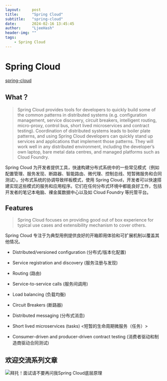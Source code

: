 ```yaml
---
layout:     post
title:      "Spring Cloud"
subtitle:   "spring-cloud"
date:       2024-02-16 13:45:45
author:     "LjeeHash"
header-img: ""
tags:
    - Spring Cloud
---
```



# Spring Cloud

[spring-cloud](https://spring.io/projects/spring-cloud#overview)


## What？

> Spring Cloud provides tools for developers to quickly build some of the common patterns in distributed systems (e.g. configuration management, service discovery, circuit breakers, intelligent routing, micro-proxy, control bus, short lived microservices and contract testing). Coordination of distributed systems leads to boiler plate patterns, and using Spring Cloud developers can quickly stand up services and applications that implement those patterns. They will work well in any distributed environment, including the developer’s own laptop, bare metal data centres, and managed platforms such as Cloud Foundry.

Spring Cloud 为开发者提供工具，快速构建分布式系统中的一些常见模式（例如配置管理、服务发现、断路器、智能路由、微代理、控制总线、短暂微服务和合同测试）。分布式系统的协调导致样板模式，使用 Spring Cloud，开发者可以快速搭建实现这些模式的服务和应用程序。它们在任何分布式环境中都能良好工作，包括开发者的笔记本电脑、裸金属数据中心以及如 Cloud Foundry 等托管平台。


## Features  

> Spring Cloud focuses on providing good out of box experience for typical use cases and extensibility mechanism to cover others.

Spring Cloud 专注于为典型用例提供良好的开箱即用体验和可扩展机制以覆盖其他情况。



- Distributed/versioned configuration (分布式/版本化配置)

- Service registration and discovery (服务注册与发现)

- Routing  (路由)

- Service-to-service calls (服务间调用)

- Load balancing (负载均衡)

- Circuit Breakers (断路器)

- Distributed messaging  (分布式消息)

- Short lived microservices (tasks) <短暂的生命周期微服务（任务）>

- Consumer-driven and producer-driven contract testing (消费者驱动和制造商驱动合同测试)


## 欢迎交流系列文章
![拜托！面试请不要再问我Spring Cloud底层原理](https://ljee-hash.github.io/2021/06/23/SpringCloud_Distributed_Transaction/)


